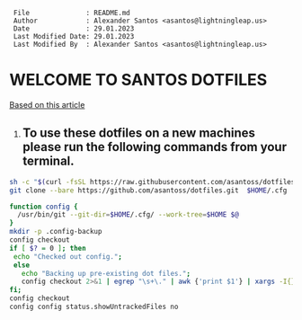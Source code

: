 ```
 File              : README.md
 Author            : Alexander Santos <asantos@lightningleap.us>
 Date              : 29.01.2023
 Last Modified Date: 29.01.2023
 Last Modified By  : Alexander Santos <asantos@lightningleap.us>
```
# WELCOME TO SANTOS DOTFILES


[Based on this article](https://www.atlassian.com/git/tutorials/dotfiles)

1. To use these dotfiles on a new machines please run the following commands from your terminal.
    -  
 ```bash
sh -c "$(curl -fsSL https://raw.githubusercontent.com/asantoss/dotfiles/main/dotfiles.sh)"
git clone --bare https://github.com/asantoss/dotfiles.git  $HOME/.cfg

function config {
   /usr/bin/git --git-dir=$HOME/.cfg/ --work-tree=$HOME $@
}
mkdir -p .config-backup
config checkout
if [ $? = 0 ]; then
  echo "Checked out config.";
  else
    echo "Backing up pre-existing dot files.";
    config checkout 2>&1 | egrep "\s+\." | awk {'print $1'} | xargs -I{} mv {} .config-backup/{}
fi;
config checkout
config config status.showUntrackedFiles no
```



